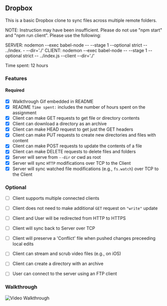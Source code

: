 ## Dropbox

This is a basic Dropbox clone to sync files across multiple remote folders.

NOTE: Instruction may have been insufficient. Please do not use "npm start" and "npm run client". Please use the following:

SERVER: nodemon --exec babel-node -- --stage 1 --optional strict -- ../index. - --dir='./'
CLIENT: nodemon --exec babel-node -- --stage 1 --optional strict -- ../index.js --client --dir='./'

Time spent: 12 hours

### Features

#### Required

- [x] Walkthrough Gif embedded in README
- [x] README `Time spent:` includes the number of hours spent on the assignment
- [x] Client can make GET requests to get file or directory contents
- [x] Client can download a directory as an archive
- [x] Client can make HEAD request to get just the GET headers 
- [x] Client can make PUT requests to create new directories and files with content
- [x] Client can make POST requests to update the contents of a file
- [x] Client can make DELETE requests to delete files and folders
- [x] Server will serve from `--dir` or cwd as root
- [x] Server will sync `HTTP` modifications over TCP to the Client
- [x] Server will sync watched file modifications (e.g., `fs.watch`) over TCP to the Client

### Optional

- [ ] Client supports multiple connected clients
- [ ] Client does not need to make additional `GET` request on `"write"` update
- [ ] Client and User will be redirected from HTTP to HTTPS
- [ ] Client will sync back to Server over TCP
- [ ] Client will preserve a 'Conflict' file when pushed changes preceeding local edits
- [ ] Client can stream and scrub video files (e.g., on iOS)
- [ ] Client can create a directory with an archive
- [ ] User can connect to the server using an FTP client


### Walkthrough
![Video Walkthrough](walkthrough.gif)
